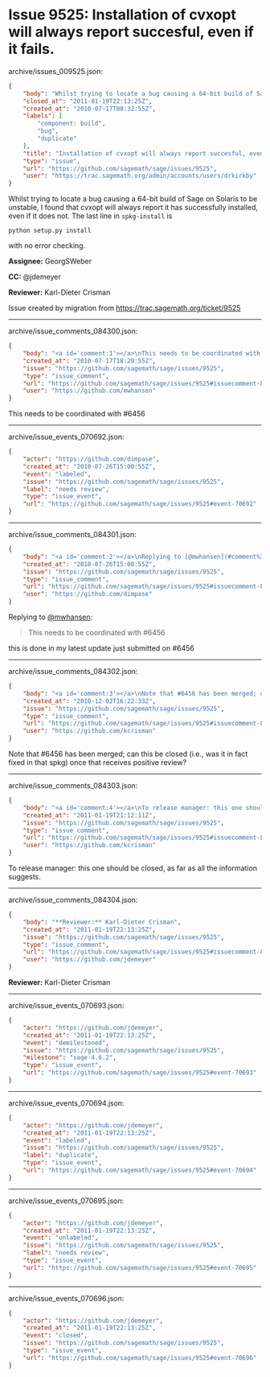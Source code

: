 # Issue 9525: Installation of cvxopt will always report succesful, even if it fails.

archive/issues_009525.json:
```json
{
    "body": "Whilst trying to locate a bug causing a 64-bit build of Sage on Solaris to be unstable, I found that cvxopt will always report it has successfully installed, even if it does not. The last line in `spkg-install` is\n\n```\npython setup.py install\n```\n\nwith no error checking. \n\n\n\n**Assignee:** GeorgSWeber\n\n**CC:**  @jdemeyer\n\n**Reviewer:** Karl-Dieter Crisman\n\nIssue created by migration from https://trac.sagemath.org/ticket/9525\n\n",
    "closed_at": "2011-01-19T22:13:25Z",
    "created_at": "2010-07-17T08:32:55Z",
    "labels": [
        "component: build",
        "bug",
        "duplicate"
    ],
    "title": "Installation of cvxopt will always report succesful, even if it fails.",
    "type": "issue",
    "url": "https://github.com/sagemath/sage/issues/9525",
    "user": "https://trac.sagemath.org/admin/accounts/users/drkirkby"
}
```
Whilst trying to locate a bug causing a 64-bit build of Sage on Solaris to be unstable, I found that cvxopt will always report it has successfully installed, even if it does not. The last line in `spkg-install` is

```
python setup.py install
```

with no error checking. 



**Assignee:** GeorgSWeber

**CC:**  @jdemeyer

**Reviewer:** Karl-Dieter Crisman

Issue created by migration from https://trac.sagemath.org/ticket/9525





---

archive/issue_comments_084300.json:
```json
{
    "body": "<a id='comment:1'></a>\nThis needs to be coordinated with #6456",
    "created_at": "2010-07-17T18:29:55Z",
    "issue": "https://github.com/sagemath/sage/issues/9525",
    "type": "issue_comment",
    "url": "https://github.com/sagemath/sage/issues/9525#issuecomment-84300",
    "user": "https://github.com/mwhansen"
}
```

<a id='comment:1'></a>
This needs to be coordinated with #6456



---

archive/issue_events_070692.json:
```json
{
    "actor": "https://github.com/dimpase",
    "created_at": "2010-07-26T15:00:55Z",
    "event": "labeled",
    "issue": "https://github.com/sagemath/sage/issues/9525",
    "label": "needs review",
    "type": "issue_event",
    "url": "https://github.com/sagemath/sage/issues/9525#event-70692"
}
```



---

archive/issue_comments_084301.json:
```json
{
    "body": "<a id='comment:2'></a>\nReplying to [@mwhansen](#comment%3A1):\n> This needs to be coordinated with #6456\n\nthis is done in my latest update just submitted on #6456",
    "created_at": "2010-07-26T15:00:55Z",
    "issue": "https://github.com/sagemath/sage/issues/9525",
    "type": "issue_comment",
    "url": "https://github.com/sagemath/sage/issues/9525#issuecomment-84301",
    "user": "https://github.com/dimpase"
}
```

<a id='comment:2'></a>
Replying to [@mwhansen](#comment%3A1):
> This needs to be coordinated with #6456

this is done in my latest update just submitted on #6456



---

archive/issue_comments_084302.json:
```json
{
    "body": "<a id='comment:3'></a>\nNote that #6456 has been merged; can this be closed (i.e., was it in fact fixed in that spkg) once that receives positive review?",
    "created_at": "2010-12-02T16:22:33Z",
    "issue": "https://github.com/sagemath/sage/issues/9525",
    "type": "issue_comment",
    "url": "https://github.com/sagemath/sage/issues/9525#issuecomment-84302",
    "user": "https://github.com/kcrisman"
}
```

<a id='comment:3'></a>
Note that #6456 has been merged; can this be closed (i.e., was it in fact fixed in that spkg) once that receives positive review?



---

archive/issue_comments_084303.json:
```json
{
    "body": "<a id='comment:4'></a>\nTo release manager: this one should be closed, as far as all the information suggests.",
    "created_at": "2011-01-19T21:12:11Z",
    "issue": "https://github.com/sagemath/sage/issues/9525",
    "type": "issue_comment",
    "url": "https://github.com/sagemath/sage/issues/9525#issuecomment-84303",
    "user": "https://github.com/kcrisman"
}
```

<a id='comment:4'></a>
To release manager: this one should be closed, as far as all the information suggests.



---

archive/issue_comments_084304.json:
```json
{
    "body": "**Reviewer:** Karl-Dieter Crisman",
    "created_at": "2011-01-19T22:13:25Z",
    "issue": "https://github.com/sagemath/sage/issues/9525",
    "type": "issue_comment",
    "url": "https://github.com/sagemath/sage/issues/9525#issuecomment-84304",
    "user": "https://github.com/jdemeyer"
}
```

**Reviewer:** Karl-Dieter Crisman



---

archive/issue_events_070693.json:
```json
{
    "actor": "https://github.com/jdemeyer",
    "created_at": "2011-01-19T22:13:25Z",
    "event": "demilestoned",
    "issue": "https://github.com/sagemath/sage/issues/9525",
    "milestone": "sage-4.6.2",
    "type": "issue_event",
    "url": "https://github.com/sagemath/sage/issues/9525#event-70693"
}
```



---

archive/issue_events_070694.json:
```json
{
    "actor": "https://github.com/jdemeyer",
    "created_at": "2011-01-19T22:13:25Z",
    "event": "labeled",
    "issue": "https://github.com/sagemath/sage/issues/9525",
    "label": "duplicate",
    "type": "issue_event",
    "url": "https://github.com/sagemath/sage/issues/9525#event-70694"
}
```



---

archive/issue_events_070695.json:
```json
{
    "actor": "https://github.com/jdemeyer",
    "created_at": "2011-01-19T22:13:25Z",
    "event": "unlabeled",
    "issue": "https://github.com/sagemath/sage/issues/9525",
    "label": "needs review",
    "type": "issue_event",
    "url": "https://github.com/sagemath/sage/issues/9525#event-70695"
}
```



---

archive/issue_events_070696.json:
```json
{
    "actor": "https://github.com/jdemeyer",
    "created_at": "2011-01-19T22:13:25Z",
    "event": "closed",
    "issue": "https://github.com/sagemath/sage/issues/9525",
    "type": "issue_event",
    "url": "https://github.com/sagemath/sage/issues/9525#event-70696"
}
```
